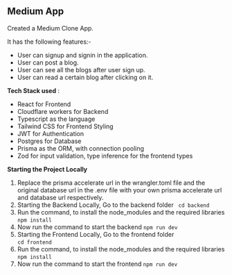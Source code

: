 ## Medium App

Created a Medium Clone App.  

It has the following features:-
- User can signup and signin in the application.
- User can post a blog.
- User can see all the blogs after user sign up.
- User can read a certain blog after clicking on it.

**Tech Stack used** :
- React for Frontend
- Cloudflare workers for Backend
- Typescript as the language
- Tailwind CSS for Frontend Styling 
- JWT for Authentication
- Postgres for Database
- Prisma as the ORM, with connection pooling
- Zod for input validation, type inference for the frontend types

**Starting the Project Locally**
1. Replace the prisma accelerate url in the wrangler.toml file and the original database url in the .env file with your own prisma accelerate url and database url respectively.
2. Starting the Backend Locally, Go to the backend folder 
	` cd backend`
3. Run the command, to install the node_modules and the required libraries
	`npm install`
4. Now run the command to start the backend 
	`npm run dev`
5. Starting the Frontend Locally, Go to the frontend folder 	
	`cd frontend`
6. Run the command, to install the node_modules and the required libraries
   `npm install`
7. Now run the command to start the frontend
    `npm run dev`